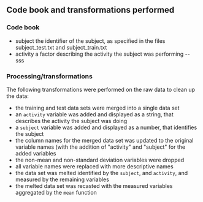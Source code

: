 ## Code book and transformations performed
### Code book
- subject the identifier of the subject, as specified in the files subject_test.txt and subject_train.txt
- activity a factor describing the activity the subject was performing
-- sss
### Processing/transformations
The following transformations were performed on the raw data to clean up the data:
 - the training and test data sets were merged into a single data set
 - an ```activity``` variable was added and displayed as a string, that describes the activity the subject was doing
 - a ```subject``` variable was added and displayed as a number, that identifies the subject
 - the column names for the merged data set was updated to the original variable names (with the addition of "activity" and "subject" for the added variables
 - the non-mean and non-standard deviation variables were dropped
 - all variable names were replaced with more descriptive names
 - the data set was melted identified by the ```subject```, and ```activity```, and measured by the remaining variables
 - the melted data set was recasted with the measured variables aggregated by the ```mean``` function

